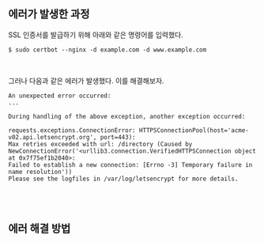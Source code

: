 ## 에러가 발생한 과정
SSL 인증서를 발급하기 위해 아래와 같은 명령어를 입력했다.
```
$ sudo certbot --nginx -d example.com -d www.example.com
```

<br>

그러나 다음과 같은 에러가 발생했다. 이를 해결해보자.
```
An unexpected error occurred:
...

During handling of the above exception, another exception occurred:

requests.exceptions.ConnectionError: HTTPSConnectionPool(host='acme-v02.api.letsencrypt.org', port=443):
Max retries exceeded with url: /directory (Caused by NewConnectionError('<urllib3.connection.VerifiedHTTPSConnection object at 0x7f75ef1b2040>: 
Failed to establish a new connection: [Errno -3] Temporary failure in name resolution'))
Please see the logfiles in /var/log/letsencrypt for more details.
```

<br><br>

## 에러 해결 방법
